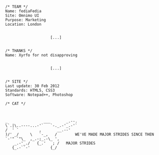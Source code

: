     /* TEAM */
    Name: fediaFedia
    Site: Omnimo UI
    Purpose: Marketing
    Location: London

                 
                        [...]
						

    /* THANKS */
    Name: Xyrfo for not disapproving

                 
                        [...]
                        

    /* SITE */
    Last update: 30 Feb 2012
    Standards: HTML5, CSS3
    Software: Notepad++, Photoshop

    /* CAT */



    _                ___       _.--.                                  
    \`.|\..----...-'`   `-._.-'_.-'`                                  
    /  ' `         ,       __.--'                                     
    )/' _/     \   `-_,   /        WE'VE MADE MAJOR STRIDES SINCE THEN
    `-'" `"\_  ,_.-;_.-\_ ',                                          
        _.-'_./   {_.'   ; /   MAJOR STRIDES                          
       {_.-``-'         {_/
	   
